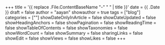 +++
title = '{{ replace .File.ContentBaseName "-" " " | title }}'
date = {{ .Date }}
draft = false
author = "aayan"
showauthor = true
tags = ["blog"]
categories = [""]
showDateOnlyInArticle = false
showDateUpdated = false
showHeadingAnchors = false
showPagination = false
showReadingTime = false
showTableOfContents = false
showTaxonomies = false 
showWordCount = false
showSummary = false
sharingLinks = false
showEdit = false
showViews = false
showLikes = false
+++
